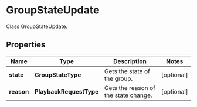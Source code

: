 

# GroupStateUpdate

Class GroupStateUpdate.

## Properties

| Name | Type | Description | Notes |
|------------ | ------------- | ------------- | -------------|
|**state** | **GroupStateType** | Gets the state of the group. |  [optional] |
|**reason** | **PlaybackRequestType** | Gets the reason of the state change. |  [optional] |




